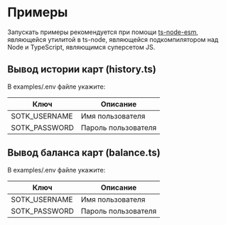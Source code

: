 # Примеры

Запускать примеры рекомендуется при помощи [ts-node-esm](https://github.com/TypeStrong/ts-node), являющейся утилитой в ts-node, являющейся подкомпилятором над Node и TypeScript, являющимся суперсетом JS.

## Вывод истории карт (history.ts)

В examples/.env файле укажите:

| Ключ          | Описание            |
| ------------- | ------------------- |
| SOTK_USERNAME | Имя пользователя    |
| SOTK_PASSWORD | Пароль пользователя |


## Вывод баланса карт (balance.ts)

В examples/.env файле укажите:

| Ключ          | Описание            |
| ------------- | ------------------- |
| SOTK_USERNAME | Имя пользователя    |
| SOTK_PASSWORD | Пароль пользователя |
